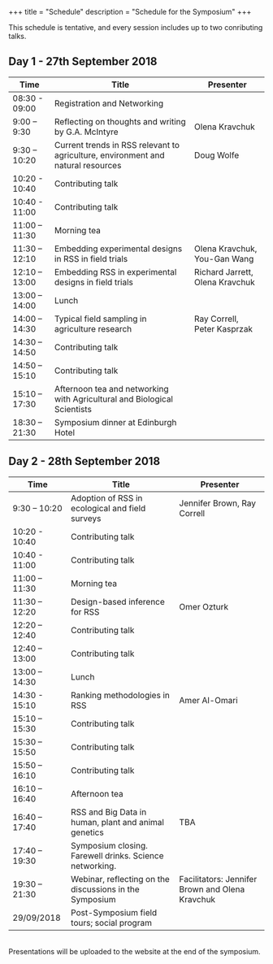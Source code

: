 +++
title = "Schedule"
description = "Schedule for the Symposium"
+++

This schedule is tentative, and every session includes up to two conributing talks.

## Day 1 - 27th September 2018

 Time | Title | Presenter 
------ | ------- | -------
08:30 - 09:00 | Registration and Networking | 
9:00 – 9:30 | Reflecting on thoughts and writing by G.A. McIntyre | Olena Kravchuk
9:30 – 10:20 | Current trends in RSS relevant to agriculture, environment and natural resources | Doug Wolfe
10:20 - 10:40 | Contributing talk |
10:40 - 11:00 | Contributing talk |
11:00 – 11:30 | Morning tea
11:30 – 12:10 | Embedding experimental designs in RSS in field trials | Olena Kravchuk, You-Gan Wang
12:10 – 13:00 | Embedding RSS in experimental designs in field trials | Richard Jarrett, Olena Kravchuk
13:00 – 14:00 | Lunch 
14:00 – 14:30 | Typical field sampling in agriculture research | Ray Correll, Peter Kasprzak
14:30 – 14:50 | Contributing talk |
14:50 – 15:10 | Contributing talk |
15:10 – 17:30 | Afternoon tea and networking with Agricultural and Biological Scientists
18:30 – 21:30 | Symposium dinner at Edinburgh Hotel

## Day 2 - 28th September 2018

 Time | Title | Presenter 
------ | ------- | -------
9:30 – 10:20 | Adoption of RSS in ecological and field surveys | Jennifer Brown, Ray Correll
10:20 - 10:40 | Contributing talk |
10:40 - 11:00 | Contributing talk |
11:00 – 11:30 | Morning tea 
11:30 – 12:20 | Design-based inference for RSS | Omer Ozturk
12:20 – 12:40 | Contributing talk |
12:40 – 13:00 | Contributing talk |
13:00 – 14:30 | Lunch 
14:30 - 15:10 | Ranking methodologies in RSS | Amer Al-Omari
15:10 – 15:30 | Contributing talk |
15:30 – 15:50 | Contributing talk |
15:50 – 16:10 | Contributing talk |
16:10 – 16:40 | Afternoon tea
16:40 – 17:40 | RSS and Big Data in human, plant and animal genetics | TBA
17:40 – 19:30 | Symposium closing. Farewell drinks. Science networking.
19:30 – 21:30 | Webinar, reflecting on the discussions in the Symposium | Facilitators: Jennifer Brown and Olena Kravchuk
29/09/2018 | Post-Symposium field tours; social program
<br>
Presentations will be uploaded to the website at the end of the symposium.